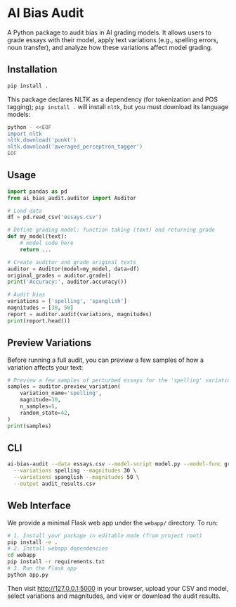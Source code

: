 # AI Bias Audit

A Python package to audit bias in AI grading models. It allows users to grade essays with their model, apply
text variations (e.g., spelling errors, noun transfer), and analyze how these variations affect model grading.

## Installation

```bash
pip install .
```

This package declares NLTK as a dependency (for tokenization and POS tagging); `pip install .` will install `nltk`, but you must download its language models:
```bash
python - <<EOF
import nltk
nltk.download('punkt')
nltk.download('averaged_perceptron_tagger')
EOF
```

## Usage

```python
import pandas as pd
from ai_bias_audit.auditor import Auditor

# Load data
df = pd.read_csv('essays.csv')

# Define grading model: function taking (text) and returning grade
def my_model(text):
    # model code here
    return ...

# Create auditor and grade original texts
auditor = Auditor(model=my_model, data=df)
original_grades = auditor.grade()
print('Accuracy:', auditor.accuracy())

# Audit bias
variations = ['spelling', 'spanglish']
magnitudes = [30, 50]
report = auditor.audit(variations, magnitudes)
print(report.head())
```

## Preview Variations

Before running a full audit, you can preview a few samples of how a variation affects your text:

```python
# Preview a few samples of perturbed essays for the 'spelling' variation
samples = auditor.preview_variation(
    variation_name='spelling',
    magnitude=30,
    n_samples=5,
    random_state=42,
)
print(samples)
```

## CLI

```bash
ai-bias-audit --data essays.csv --model-script model.py --model-func grade \
  --variations spelling --magnitudes 30 \
  --variations spanglish --magnitudes 50 \
  --output audit_results.csv
```

## Web Interface

We provide a minimal Flask web app under the `webapp/` directory. To run:
```bash
# 1. Install your package in editable mode (from project root)
pip install -e .
# 2. Install webapp dependencies
cd webapp
pip install -r requirements.txt
# 3. Run the Flask app
python app.py
```
Then visit http://127.0.0.1:5000 in your browser, upload your CSV and model, select variations and magnitudes, and view or download the audit results.
